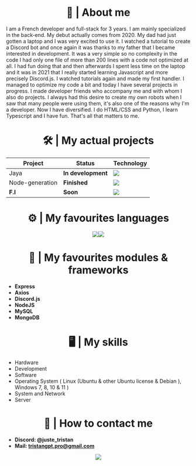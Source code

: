  <h1 align="center">🪪 | About me</h1>
 
I am a French developer and full-stack for 3 years. I am mainly specialized in the back-end.
My debut actually comes from 2020. My dad had just gotten a laptop and I was very excited to use it. I watched a tutorial to create a Discord bot and once again it was thanks to my father that I became interested in development. It was a very simple so no complexity in the code I had only one file of more than 200 lines with a code not optimized at all. I had fun doing that and then afterwards I spent less time on the laptop and it was in 2021 that I really started learning Javascript and more precisely Discord.js. I watched tutorials again and made my first handler. I managed to optimize my code a bit and today I have several projects in progress. I made developer friends who accompany me and with whom I also do projects. I always had this desire to create my own robots when I saw that many people were using them, it's also one of the reasons why I'm a developer. Now I have diversified. I do HTML/CSS and Python, I learn Typescript and I have fun. That's all that matters to me.

<h1 align="center">🛠️ | My actual projects</h1>

| Project | Status | Technology |
|----------|----------|----------|
| Jaya  | **In development**  | <img src="https://img.shields.io/badge/Node.js-v18.16.1-green">  |
| Node-generation  | **Finished**  | <img src="https://img.shields.io/badge/Node.js-v18.16.1-green"> |
| **F.I**  | **Soon**  | <img src="https://img.shields.io/badge/Node.js-v18.16.1-green"> |

<h1 align="center">⚙️ | My favourites languages</h1>

<div style="display: flex; justify-content: center;">
  <img src="https://github-readme-stats.vercel.app/api/top-langs/?username=Tristan-GPT&theme=radical">
  <img src="https://github-readme-stats.vercel.app/api?username=Tristan-GPT&show_icons=true&theme=radical">
</div>

<h1 align="center">🧰 | My favourites modules & frameworks</h1>

+ **Express**
+ **Axios**
+ **Discord.js**
+ **NodeJS**
+ **MySQL**
+ **MongoDB**

<h1 align="center">🖥️ | My skills</h1>

+ Hardware
+ Development
+ Software
+ Operating System ( Linux (Ubuntu & other Ubuntu license & Debian ), Windows 7, 8, 10 & 11 )
+ System and Network
+ Server

<h1 align="center">📱 | How to contact me</h1>

+ **Discord: @juste_tristan**
+ **Mail: tristangpt.pro@gmail.com**

<div style="text-align: center;">
  <img src="https://discord.c99.nl/widget/theme-1/729435070128980018.png">
</div>
